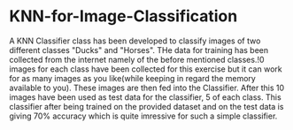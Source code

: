 # KNN-for-Image-Classification

A KNN Classifier class has been developed to classify images of two different classes "Ducks" and "Horses". THe data for training has been collected from the 
internet namely of the before mentioned classes.!0 images for each class have been collected for this exercise but it can work for as many images as
you like(while keeping in regard the memory available to you). These images are then fed into the Classifier. After this 10 images have been used as
test data for the classifier, 5 of each class. This classifier after being trained on the provided dataset and on the test data is giving 70% accuracy 
which is quite imressive for such a simple classifier. 
